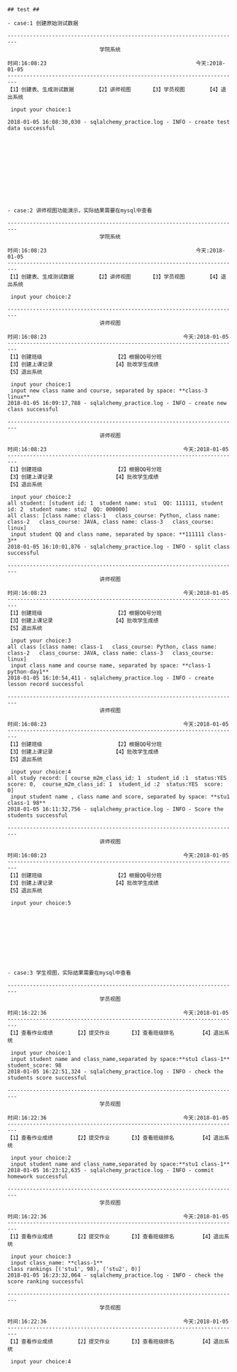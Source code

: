 ﻿```
## test ##

- case:1 创建原始测试数据

-------------------------------------------------------------------------
                             学院系统

时间:16:08:23                                               今天:2018-01-05
-------------------------------------------------------------------------
【1】创建表、生成测试数据       【2】讲师视图      【3】学员视图       【4】退出系统

 input your choice:1

2018-01-05 16:08:30,030 - sqlalchemy_practice.log - INFO - create test data successful












- case:2 讲师视图功能演示，实际结果需要在mysql中查看

-------------------------------------------------------------------------
                             学院系统

时间:16:08:23                                               今天:2018-01-05
-------------------------------------------------------------------------
【1】创建表、生成测试数据       【2】讲师视图      【3】学员视图       【4】退出系统

 input your choice:2

-------------------------------------------------------------------------
                             讲师视图

时间:16:08:23                                           今天:2018-01-05
-------------------------------------------------------------------------
【1】创建班级                       【2】根据QQ号分班
【3】创建上课记录                   【4】批改学生成绩
【5】退出系统

 input your choice:1
 input new class name and course, separated by space: **class-3 linux**
2018-01-05 16:09:17,788 - sqlalchemy_practice.log - INFO - create new class successful

-------------------------------------------------------------------------
                             讲师视图

时间:16:08:23                                           今天:2018-01-05
-------------------------------------------------------------------------
【1】创建班级                       【2】根据QQ号分班
【3】创建上课记录                   【4】批改学生成绩
【5】退出系统

 input your choice:2
all student: [student id: 1  student name: stu1  QQ: 111111, student id: 2  student name: stu2  QQ: 000000]
all class: [class name: class-1   class_course: Python, class name: class-2   class_course: JAVA, class name: class-3   class_course: linux]
 input student QQ and class name, separated by space: **111111 class-3**
2018-01-05 16:10:01,876 - sqlalchemy_practice.log - INFO - split class successful

-------------------------------------------------------------------------
                             讲师视图

时间:16:08:23                                           今天:2018-01-05
-------------------------------------------------------------------------
【1】创建班级                       【2】根据QQ号分班
【3】创建上课记录                   【4】批改学生成绩
【5】退出系统

 input your choice:3
all class [class name: class-1   class_course: Python, class name: class-2   class_course: JAVA, class name: class-3   class_course: linux]
 input class name and course name, separated by space: **class-1 python-day1**
2018-01-05 16:10:54,411 - sqlalchemy_practice.log - INFO - create lesson record successful

-------------------------------------------------------------------------
                             讲师视图

时间:16:08:23                                           今天:2018-01-05
-------------------------------------------------------------------------
【1】创建班级                       【2】根据QQ号分班
【3】创建上课记录                   【4】批改学生成绩
【5】退出系统

 input your choice:4
all study record: [ course_m2m_class_id: 1  student_id :1  status:YES  score: 0,  course_m2m_class_id: 1  student_id :2  status:YES  score: 0]
 input student name , class name and score, separated by space: **stu1 class-1 98**
2018-01-05 16:11:32,756 - sqlalchemy_practice.log - INFO - Score the students successful

-------------------------------------------------------------------------
                             讲师视图

时间:16:08:23                                           今天:2018-01-05
-------------------------------------------------------------------------
【1】创建班级                       【2】根据QQ号分班
【3】创建上课记录                   【4】批改学生成绩
【5】退出系统

 input your choice:5
 
 
 
 
 
 
 
 
 

- case:3 学生视图，实际结果需要在mysql中查看
 
-------------------------------------------------------------------------
                             学员视图

时间:16:22:36                                           今天:2018-01-05
-------------------------------------------------------------------------
【1】查看作业成绩       【2】提交作业      【3】查看班级排名        【4】退出系统

 input your choice:1
 input student name and class_name,separated by space:**stu1 class-1**
student_score: 98
2018-01-05 16:22:51,324 - sqlalchemy_practice.log - INFO - check the students score successful

-------------------------------------------------------------------------
                             学员视图

时间:16:22:36                                           今天:2018-01-05
-------------------------------------------------------------------------
【1】查看作业成绩       【2】提交作业      【3】查看班级排名        【4】退出系统

 input your choice:2
 input student name and class_name,separated by space:**stu1 class-1**
2018-01-05 16:23:12,635 - sqlalchemy_practice.log - INFO - commit homework successful

-------------------------------------------------------------------------
                             学员视图

时间:16:22:36                                           今天:2018-01-05
-------------------------------------------------------------------------
【1】查看作业成绩       【2】提交作业      【3】查看班级排名        【4】退出系统

 input your choice:3
 input class_name: **class-1**
class rankings [('stu1', 98), ('stu2', 0)]
2018-01-05 16:23:32,064 - sqlalchemy_practice.log - INFO - check the score ranking successful

-------------------------------------------------------------------------
                             学员视图

时间:16:22:36                                           今天:2018-01-05
-------------------------------------------------------------------------
【1】查看作业成绩       【2】提交作业      【3】查看班级排名        【4】退出系统

 input your choice:4

 
```
